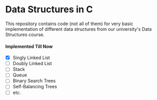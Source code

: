 # Data Structures in C
This repository contains code (not all of them) for very basic implementation of different data structures from our
university's Data Structures course.


#### Implemented Till Now
- [x] Singly Linked List
- [ ] Doubly Linked List
- [ ] Stack
- [ ] Queue
- [ ] Binary Search Trees
- [ ] Self-Balancing Trees
- [ ] etc.
